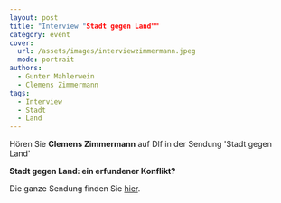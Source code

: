 ```yaml
---
layout: post
title: "Interview "Stadt gegen Land""
category: event
cover:
  url: /assets/images/interviewzimmermann.jpeg
  mode: portrait
authors:
  - Gunter Mahlerwein
  - Clemens Zimmermann
tags:
  - Interview
  - Stadt
  - Land
---
```


Hören Sie **Clemens Zimmermann** auf Dlf in der Sendung 'Stadt gegen Land'

<!-- more -->

**Stadt gegen Land: ein erfundener Konflikt?**

Die ganze Sendung finden Sie [hier](https://www.deutschlandfunkkultur.de/stadt-gegen-land-ein-erfundener-konflikt-100.html).
